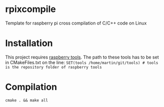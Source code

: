 # rpixcompile
Template for raspberry pi cross compilation of C/C++ code on Linux
# Installation

This project requires [raspberry tools](https://github.com/raspberrypi/tools).
The path to these tools has to be set in CMakeFiles.txt on the line:
```SET(tools /home/martin/git/tools) # tools is the repository folder of raspberry tools```  

# Compilation
```cmake . && make all```  